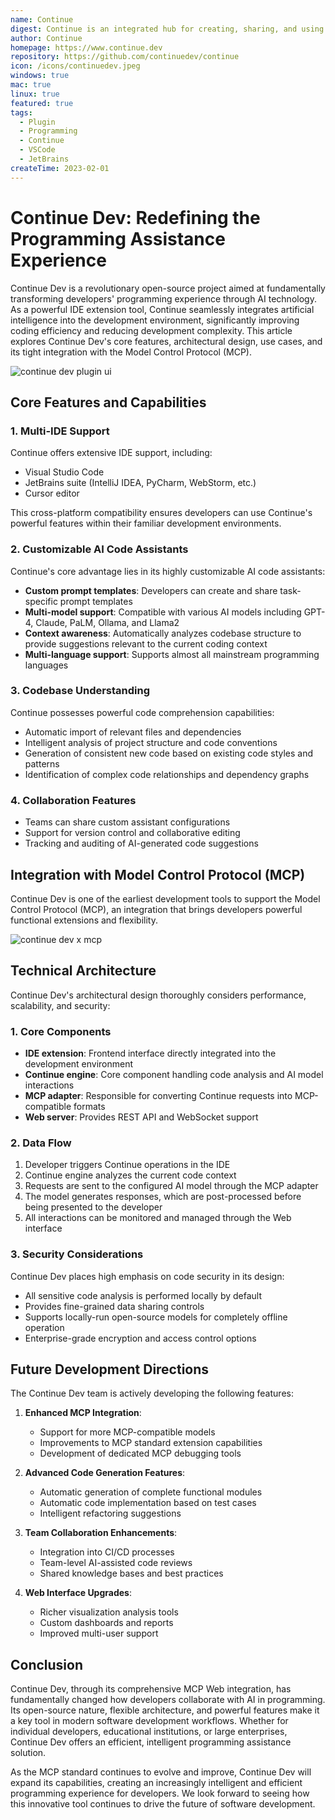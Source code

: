 ```yaml
---
name: Continue
digest: Continue is an integrated hub for creating, sharing, and using custom AI code assistants through our open-source IDE plugins and a central repository of models, rules, prompts, documentation, and other building blocks
author: Continue
homepage: https://www.continue.dev
repository: https://github.com/continuedev/continue
icon: /icons/continuedev.jpeg
windows: true
mac: true
linux: true
featured: true
tags:
  - Plugin
  - Programming
  - Continue
  - VSCode
  - JetBrains
createTime: 2023-02-01
---
```


# Continue Dev: Redefining the Programming Assistance Experience

Continue Dev is a revolutionary open-source project aimed at fundamentally transforming developers' programming experience through AI technology. As a powerful IDE extension tool, Continue seamlessly integrates artificial intelligence into the development environment, significantly improving coding efficiency and reducing development complexity. This article explores Continue Dev's core features, architectural design, use cases, and its tight integration with the Model Control Protocol (MCP).

![continue dev plugin ui](/images/continuedev-ui.png)

## Core Features and Capabilities

### 1. Multi-IDE Support

Continue offers extensive IDE support, including:

- Visual Studio Code
- JetBrains suite (IntelliJ IDEA, PyCharm, WebStorm, etc.)
- Cursor editor

This cross-platform compatibility ensures developers can use Continue's powerful features within their familiar development environments.

### 2. Customizable AI Code Assistants

Continue's core advantage lies in its highly customizable AI code assistants:

- **Custom prompt templates**: Developers can create and share task-specific prompt templates
- **Multi-model support**: Compatible with various AI models including GPT-4, Claude, PaLM, Ollama, and Llama2
- **Context awareness**: Automatically analyzes codebase structure to provide suggestions relevant to the current coding context
- **Multi-language support**: Supports almost all mainstream programming languages

### 3. Codebase Understanding

Continue possesses powerful code comprehension capabilities:

- Automatic import of relevant files and dependencies
- Intelligent analysis of project structure and code conventions
- Generation of consistent new code based on existing code styles and patterns
- Identification of complex code relationships and dependency graphs

### 4. Collaboration Features

- Teams can share custom assistant configurations
- Support for version control and collaborative editing
- Tracking and auditing of AI-generated code suggestions

## Integration with Model Control Protocol (MCP)

Continue Dev is one of the earliest development tools to support the Model Control Protocol (MCP), an integration that brings developers powerful functional extensions and flexibility.

![continue dev x mcp](/images/continue-x-mcp.png)

## Technical Architecture

Continue Dev's architectural design thoroughly considers performance, scalability, and security:

### 1. Core Components

- **IDE extension**: Frontend interface directly integrated into the development environment
- **Continue engine**: Core component handling code analysis and AI model interactions
- **MCP adapter**: Responsible for converting Continue requests into MCP-compatible formats
- **Web server**: Provides REST API and WebSocket support

### 2. Data Flow

1. Developer triggers Continue operations in the IDE
2. Continue engine analyzes the current code context
3. Requests are sent to the configured AI model through the MCP adapter
4. The model generates responses, which are post-processed before being presented to the developer
5. All interactions can be monitored and managed through the Web interface

### 3. Security Considerations

Continue Dev places high emphasis on code security in its design:

- All sensitive code analysis is performed locally by default
- Provides fine-grained data sharing controls
- Supports locally-run open-source models for completely offline operation
- Enterprise-grade encryption and access control options

## Future Development Directions

The Continue Dev team is actively developing the following features:

1. **Enhanced MCP Integration**:

   - Support for more MCP-compatible models
   - Improvements to MCP standard extension capabilities
   - Development of dedicated MCP debugging tools

2. **Advanced Code Generation Features**:

   - Automatic generation of complete functional modules
   - Automatic code implementation based on test cases
   - Intelligent refactoring suggestions

3. **Team Collaboration Enhancements**:

   - Integration into CI/CD processes
   - Team-level AI-assisted code reviews
   - Shared knowledge bases and best practices

4. **Web Interface Upgrades**:
   - Richer visualization analysis tools
   - Custom dashboards and reports
   - Improved multi-user support

## Conclusion

Continue Dev, through its comprehensive MCP Web integration, has fundamentally changed how developers collaborate with AI in programming. Its open-source nature, flexible architecture, and powerful features make it a key tool in modern software development workflows. Whether for individual developers, educational institutions, or large enterprises, Continue Dev offers an efficient, intelligent programming assistance solution.

As the MCP standard continues to evolve and improve, Continue Dev will expand its capabilities, creating an increasingly intelligent and efficient programming experience for developers. We look forward to seeing how this innovative tool continues to drive the future of software development.
